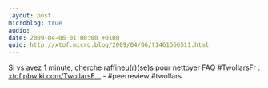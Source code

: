 ```yaml
---
layout: post
microblog: true
audio: 
date: 2009-04-06 01:00:00 +0100
guid: http://xtof.micro.blog/2009/04/06/t1461566511.html
---
```

Si vs avez 1 minute, cherche raffineu(r)(se)s  pour nettoyer FAQ #TwollarsFr : [xtof.pbwiki.com/TwollarsF...](http://xtof.pbwiki.com/TwollarsFAQ) - #peerreview #twollars
